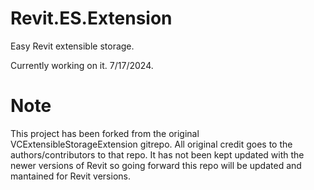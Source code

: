 # Revit.ES.Extension

Easy Revit extensible storage. 

Currently working on it. 7/17/2024.

# Note
This project has been forked from the original VCExtensibleStorageExtension gitrepo. All original credit goes to the authors/contributors to that repo. It has not been kept updated with the newer versions of Revit so going forward this repo will be updated and mantained for Revit versions. 


